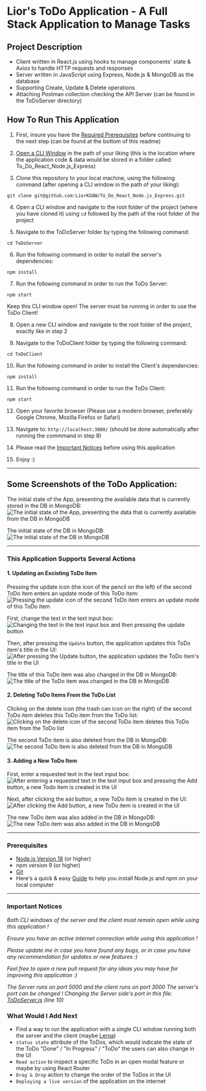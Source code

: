 # Lior's ToDo Application - A Full Stack Application to Manage Tasks

## Project Description
- Client written in React.js using hooks to manage components' state & Axios to handle HTTP requests and responses
- Server written in JavaScript using Express, Node.js & MongoDB as the database
- Supporting Create, Update & Delete operations 
- Attaching Postman collection checking the API Server (can be found in the ToDoServer directory)

## How To Run This Application
1. First, insure you have the [Required Prerequisites](https://github.com/LiorKGOW/To_Do_React_Node.js_Express#prerequisites) before continuing to the next step (can be found at the bottom of this readme)

2. [Open a CLI Window](https://tutorial.djangogirls.org/en/intro_to_command_line/) in the path of your liking (this is the location where the application code & data would be stored in a folder called: 
To_Do_React_Node.js_Express)

3. Clone this repository to your local machine, using the following command (after opening a CLI window in the path of your liking):

`git clone git@github.com:LiorKGOW/To_Do_React_Node.js_Express.git`

4. Open a CLI window and navigate to the root folder of the project (where you have cloned it) using `cd` followed by the path of the root folder of the project

5. Navigate to the ToDoServer folder by typing the following command: 

`cd ToDoServer`

6. Run the following command in order to install the server's dependencies:

`npm install`

7. Run the following command in order to run the ToDo Server:

`npm start`

Keep this CLI window open! The server must be running in order to use the ToDo Client!

8. Open a new CLI window and navigate to the root folder of the project, exactly like in step 2

9. Navigate to the ToDoClient folder by typing the following command:

`cd ToDoClient`

10. Run the following command in order to install the Client's dependencies:

`npm install`

11. Run the following command in order to run the ToDo Client:

`npm start`

12. Open your favorite browser (Please use a modern browser, preferably Google Chrome,  Mozilla Firefox or Safari)

13. Navigate to: `http://localhost:3000/` (should be done automatically after running the commmand in step 8)

14. Please read the [Important Notices](https://github.com/LiorKGOW/To_Do_React_Node.js_Express#important-notices) before using this application

15. Enjoy :)

---

## Some Screenshots of the ToDo Application:
The initial state of the App, presenting the available data that is currently stored in the DB in MongoDB:
![The initial state of the App, presenting the data that is currently available from the DB in MongoDB](https://github.com/LiorKGOW/To_Do_React_Node.js_Express/assets/93318917/254786b4-9f14-45a0-ba4a-a05a62955bd5)

The initial state of the DB in MongoDB:
![The initial state of the DB in MongoDB](https://github.com/LiorKGOW/To_Do_React_Node.js_Express/assets/93318917/8176d5b5-d71b-4611-afff-a1fcccc7cf27)

---

### This Application Supports Several Actions
#### 1. Updating an Excisting ToDo Item
Pressing the update icon (the icon of the pencil on the left) of the second ToDo item enters an update mode of this ToDo item:
![Pressing the update icon of the second ToDo item enters an update mode of this ToDo item](https://github.com/LiorKGOW/To_Do_React_Node.js_Express/assets/93318917/e6a8cbfc-aead-445b-9f18-a84d41e7b7aa)

First, change the text in the text input box:
![Changing the text in the text input box and then pressing the update button](https://github.com/LiorKGOW/To_Do_React_Node.js_Express/assets/93318917/708a8cd2-ff71-42f4-a75b-d8137bb13016)

Then, after pressing the `Update` button, the application updates this ToDo item's title in the UI:
![After pressing the Update button, the application updates the ToDo item's title in the UI](https://github.com/LiorKGOW/To_Do_React_Node.js_Express/assets/93318917/d42a3b05-9f18-4293-9ec1-77726e6a1e5c)

The title of this ToDo item was also changed in the DB in MongoDB:
![The title of the ToDo item was changed in the DB in MongoDB](https://github.com/LiorKGOW/To_Do_React_Node.js_Express/assets/93318917/33fd650f-6431-4075-93ff-6184fbc1ee9d)

#### 2. Deleting ToDo Items From the ToDo List
Clicking on the delete icon (the trash can icon on the right) of the second ToDo item deletes this ToDo item from the ToDo list:
![Clicking on the delete icon of the second ToDo item deletes this ToDo item from the ToDo list](https://github.com/LiorKGOW/To_Do_React_Node.js_Express/assets/93318917/5a37ce17-02bc-4957-8825-8cc34aea02b9)

The second ToDo item is also deleted from the DB in MongoDB:
![The second ToDo item is also deleted from the DB in MongoDB](https://github.com/LiorKGOW/To_Do_React_Node.js_Express/assets/93318917/18f66d2d-f48c-42c4-97db-94c426c56550)

#### 3. Adding a New ToDo Item 
First, enter a requested text in the text input box:
![After entering a requested text in the text input box and pressing the Add button, a new Todo item is created in the UI](https://github.com/LiorKGOW/To_Do_React_Node.js_Express/assets/93318917/e134be47-7c31-44e3-a956-b643eebd6fea)

Next, after clicking the `Add` button, a new ToDo item is created in the UI:
![After clicking the Add button, a new ToDo item is created in the UI](https://github.com/LiorKGOW/To_Do_React_Node.js_Express/assets/93318917/f3914920-2437-420a-badd-17f1a45bee35)

The new ToDo item was also added in the DB in MongoDB:
![The new ToDo item was also added in the DB in MongoDB](https://github.com/LiorKGOW/To_Do_React_Node.js_Express/assets/93318917/2d69d3a7-eba4-495f-b4d5-a8390dfd4624)

---

### Prerequisites
* [Node.js Version 18](https://nodejs.org/en/blog/release/v18.12.0) (or higher)
* npm version 9 (or higher)
* [Git](https://git-scm.com/downloads)
* Here's a quick & easy [Guide](https://radixweb.com/blog/installing-npm-and-nodejs-on-windows-and-mac) to help you install Node.js and npm on your local computer

---

### Important Notices

*Both CLI windows of the server and the client must remain open while using this application !*

*Ensure you have an active internet connection while using this application !*

*Please update me in case you have found any bugs, or in case you have any recommendation for updates or new features :)*

*Feel free to open a new pull request for any ideas you may have for improving this application :)*

*The Server runs on port 5000 and the client runs on port 3000*
*The server's port can be changed !*
*Changing the Server side's port in this file: [ToDoServer.js](https://github.com/LiorKGOW/To_Do_React_Node.js_Express/blob/main/ToDoServer/ToDoServer.js) (line 10)*

### What Would I Add Next
* Find a way to run the application with a single CLI window running both the server and the client (maybe [Lerna](https://lerna.js.org/))
* `status state` attribute of the ToDos, which would indicate the state of the ToDo "Done" / "In Progress" / "ToDo" the users can also change in the UI 
* `Read action` to inspect a specific ToDo in an open modal feature or maybe by using React Router
* `Drag & Drop` action to change the order of the ToDos in the UI
* `Deploying a live version` of the application on the internet
